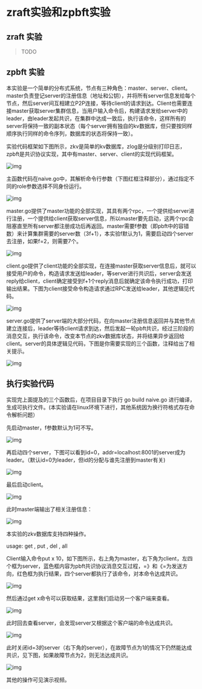 # zraft实验和zpbft实验

## zraft 实验

> TODO

## zpbft 实验

本实验是一个简单的分布式系统，节点有三种角色：master、server、client。master负责登记server的注册信息（地址和公钥），并将所有server信息发给每个节点，然后server间互相建立P2P连接，等待client的请求到达。Client也需要连接master获取server集群信息，当用户输入命令后，构建请求发给server中的leader，由leader发起共识，在集群中达成一致后，执行该命令，这样所有的server将保持一致的副本状态（每个server拥有独自的kv数据库，但只要按同样顺序执行同样的命令序列，数据库的状态将保持一致）。

实验代码框架如下图所示，zkv是简单的kv数据库，zlog是分级别打印日志，zpbft是共识协议实现，其中有master、server、client的实现代码框架。

![img](https://raw.githubusercontent.com/zLimbo/image_bed/main/img/wps1.jpg) 

主函数代码在naive.go中，其解析命令行参数（下图红框注释部分），通过指定不同的role参数选择不同身份运行。

![img](https://raw.githubusercontent.com/zLimbo/image_bed/main/img/wps2.jpg) 

master.go提供了master功能的全部实现，其具有两个rpc，一个提供给server进行注册，一个提供给client获取server信息，所以master要先启动，这两个rpc会阻塞直至所有server都注册成功后再返回。master需要f参数（即pbft中的容错数）来计算集群需要的server数（3f+1），本实验f默认为1，需要启动四个server去注册，如果f=2，则需要7个。

![img](https://raw.githubusercontent.com/zLimbo/image_bed/main/img/wps3.jpg) 

client.go提供了client功能的全部实现，在连接master获取server信息后，就可以接受用户的命令，构造请求发送给leader，等server进行共识后，server会发送reply给client，client确定接受到f+1个reply消息后就确定该命令执行成功，打印输出结果。下图为client接受命令构造请求通过RPC发送给leader，其他逻辑见代码。

![img](https://raw.githubusercontent.com/zLimbo/image_bed/main/img/wps4.jpg) 

server.go提供了server端的大部分代码，在向master注册信息返回并与其他节点建立连接后，leader等待client请求到达，然后发起一轮pbft共识，经过三阶段的消息交互，执行该命令，改变本节点的zkv数据库状态，并将结果异步返回给client。server的具体逻辑见代码，下图是你需要实现的三个函数，注释给出了相关提示。

![img](https://raw.githubusercontent.com/zLimbo/image_bed/main/img/wps5.jpg) 

## 执行实验代码

实现完上面提及的三个函数后，在项目目录下执行 go build naive.go 进行编译，生成可执行文件。(本实验请在linux环境下进行，其他系统因为换行符格式存在命令解析问题）

先启动master，f参数默认为1可不写。

![img](https://raw.githubusercontent.com/zLimbo/image_bed/main/img/wps6.jpg) 

再启动四个server，下图可以看到id=0，addr=localhost:8001的server成为leader。（默认id=0为leader，但id的分配与谁先注册到master有关)

![img](https://raw.githubusercontent.com/zLimbo/image_bed/main/img/wps7.jpg) 

最后启动client。

![img](https://raw.githubusercontent.com/zLimbo/image_bed/main/img/wps8.jpg) 

此时master端输出了相关注册信息：

![img](https://raw.githubusercontent.com/zLimbo/image_bed/main/img/wps9.jpg) 

本实验的zkv数据库支持四种操作。

usage: get <key>, put <key> <val>, del <key>, all

Client输入命令put x 10，如下图所示，右上角为master，右下角为client，左四个框为server，蓝色框内容为pbft共识协议消息交互过程，=》和《=为发送方向，红色框为执行结果，四个server都执行了该命令，对本命令达成共识。

![img](https://raw.githubusercontent.com/zLimbo/image_bed/main/img/wps10.jpg) 

然后通过get x命令可以获取结果，这里我们启动另一个客户端来查看。

![img](https://raw.githubusercontent.com/zLimbo/image_bed/main/img/wps11.jpg) 

此时回去查看server，会发现server又根据这个客户端的命令达成共识。

![img](https://raw.githubusercontent.com/zLimbo/image_bed/main/img/wps12.jpg) 

此时关闭id=3的server（右下角的server），在故障节点为1的情况下仍然能达成共识，见下图，如果故障节点为2，则无法达成共识。

![img](https://raw.githubusercontent.com/zLimbo/image_bed/main/img/wps13.jpg) 

其他的操作可见演示视频。

